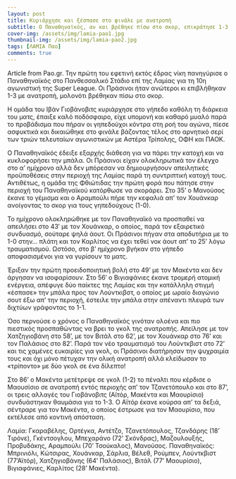 ```yaml
---
layout: post
title: Κυριάρχησε και ξέσπασε στο φινάλε με ανατροπή
subtitle: Ο Παναθηναϊκός, αν και βρέθηκε πίσω στο σκορ, επικράτησε 1-3 της Λαμίας στο Πανθεσσαλικό Στάδιο
cover-img: /assets/img/lamia-pao1.jpg
thumbnail-img: /assets/img/lamia-pao2.jpg
tags: [ΛΑΜΙΑ Παο]
comments: true
---
```

Article from Pao.gr.
Την πρώτη του εφετινή εκτός έδρας νίκη πανηγύρισε ο Παναθηναϊκός στο Πανθεσσαλικό Στάδιο επί της Λαμίας για τη 10η αγωνιστική της Super League. Οι Πράσινοι ήταν ανώτεροι κι 
επιβλήθηκαν 1-3 με ανατροπή, μολονότι βρέθηκαν πίσω στο σκορ.

Η ομάδα του Ιβάν Γιοβάνοβιτς κυριάρχησε στο γήπεδο καθόλη τη διάρκεια του ματς, έπαιξε καλό ποδόσφαιρο, είχε υπομονή και καθαρό μυαλό παρά το προβάδισμα που πήραν οι 
γηπεδούχοι κόντρα στη ροή του αγώνα, πίεσε ασφυκτικά και δικαιώθηκε στο φινάλε βάζοντας τέλος στο αρνητικό σερί των τριών τελευταίων αγωνιστικών με Αστέρα Τρίπολης, ΟΦΗ και ΠΑΟΚ.

Ο Παναθηναϊκός έδειξε εξαρχής διάθεση για να πάρει την κατοχή και να κυκλοφορήσει την μπάλα. Οι Πράσινοι είχαν ολοκληρωτικά τον έλεγχο στο α’ ημίχρονο αλλά δεν
μπόρεσαν να δημιουργήσουν απειλητικές προϋποθέσεις στην περιοχή της Λαμίας παρά τη συντριπτική κατοχή τους. Αντιθέτως, η ομάδα της Φθιώτιδας την πρώτη φορά που πάτησε στην
περιοχή του Παναθηναϊκού κατόρθωσε να σκοράρει. Στο 35’ ο Μανούσος έκανε το γέμισμα και ο Αραμπούλι πήρε την κεφαλιά απ’ τον Χουάνκαρ ανοίγοντας το σκορ για τους γηπεδούχους (1-0).

Το ημίχρονο ολοκληρώθηκε με τον Παναθηναϊκό να προσπαθεί να απειλήσει στο 43′ με τον Χουάνκαρ, ο οποίος, παρά τον εξαιρετικό συνδυασμό, σούταρε ψηλά άουτ.
Οι Πράσινοι πήγαν στα αποδυτήρια με το 1-0 στην… πλάτη και τον Καρλίτος να έχει τεθεί νοκ άουτ απ’ το 25’ λόγω τραυματισμού. Ωστόσο, στο β’ ημίχρονο βγήκαν 
στο γήπεδο αποφασισμένοι για να γυρίσουν το ματς.

Έριξαν την πρώτη προειδοποιητική βολή στο 49’ με τον Μακέντα και δεν άργησαν να ισοφαρίσουν. Στο 56′ ο Βιγιαφάνιες έκανε τρομερή ατομική ενέργεια, απέφυγε δύο παίκτες 
της Λαμίας και την κατάλληλη στιγμή «έσπασε» την μπάλα προς τον Λούντκιβστ, ο οποίος με ωραίο διαγώνιο σουτ έξω απ’ την περιοχή, έστειλε την μπάλα στην απέναντι πλευρά 
των διχτύων γράφοντας το 1-1.

Όσο περνούσε ο χρόνος ο Παναθηναϊκός γινόταν ολοένα και πιο πιεστικός προσπαθώντας να βρει το γκολ της ανατροπής. Απείλησε με τον Χατζηγιοβάνη στο 58’, με τον Βιτάλ στο 
62’, με τον Χουάνκαρ στο 76’ και τον Παλάσιος στο 82’. Παρά τον νέο τραυματισμό του Λούντκβιστ στο 72’ και τις χαμένες ευκαιρίες για γκολ, οι Πράσινοι διατήρησαν την ψυχραιμία 
τους και όχι μόνο πέτυχαν την ολική ανατροπή αλλά κλείδωσαν το «τρίποντο» με δύο γκολ σε ένα δίλεπτο!

Στο 86’ ο Μακέντα μετέτρεψε σε γκολ (1-2) το πέναλτι που κέρδισε ο Μαουσίσιο σε ανατροπή εντός περιοχής απ’ τον Τζανετόπουλο και στο 87’, οι τρεις αλλαγές του 
Γιοβάνοβιτς (Αϊτόρ, Μακέντα και Μαουρίσιο) συνδυάστηκαν θαυμάσια για το 1-3. Ο Αϊτόρ έκανε κούρσα απ’ τα δεξιά, σέντραρε για τον Μακέντα, ο οποίος έστρωσε για τον Μαουρίσιο, 
που εκτέλεσε από κοντινή απόσταση.

Λαμία: Γκαραβέλης, Ορτέγκα, Αντέτζο, Τζανετόπουλος, Τζανδάρης (18’ Τιρόνε), Γκέντσογλου, Μπεχαράνο (72’ Σκόνδρας), Μαζουλουξής, Προβυδάκης, Αραμπούλι (70’ Τσούκαλος), Μανούσος.
Παναθηναϊκός: Μπρινιόλι, Κώτσιρας, Χουάνκαρ, Σάρλια, Βέλεθ, Ρούμπεν, Λούντκβιστ (77’Αϊτόρ), Χατζηγιοβάνης (64’ Παλάσιος), Βιτάλ (77’ Μαουρίσιο), Βιγιαφάνιες, Καρλίτος (28’ Μακέντα).
